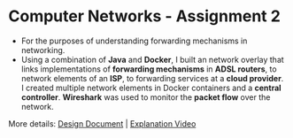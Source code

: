 # Computer Networks - Assignment 2
- For the purposes of understanding forwarding mechanisms in networking.
- Using a combination of **Java** and **Docker**, I built an network overlay that links implementations of **forwarding mechanisms** in **ADSL routers**, to network elements of an **ISP**, to forwarding services at a **cloud provider**. I created multiple network elements in Docker containers and a **central controller**. **Wireshark** was used to monitor the **packet flow** over the network.

More details:
[Design Document](https://drive.google.com/file/d/1EbApxICts7Fy0zDB36Qy1V5QW2D5QWU4/view?usp=sharing) | [Explanation Video](https://youtu.be/VJUFZabLm-s)
<!--<video src="https://github.com/tmoroney/compnets-ass2/blob/feb791f6ad26e111f026199a9e4d2b45ab5e5629/Explanation%20Video.mp4"></video>-->


